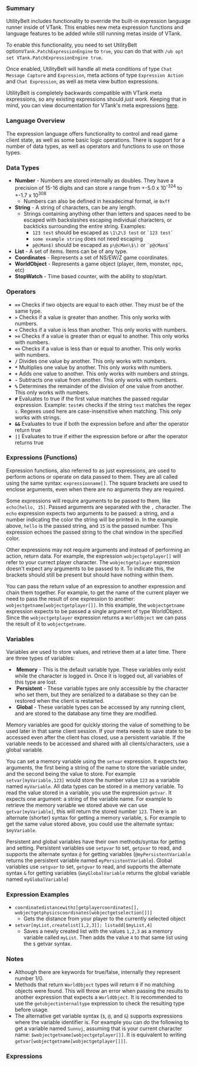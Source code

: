 ### Summary
UtilityBelt includes functionality to override the built-in expression language runner inside of VTank.  This enables new meta expression functions and language features to be added while still running metas inside of VTank.

To enable this functionality, you need to set UtilityBelt option`VTank.PatchExpressionEngine` to `true`, you can do that with `/ub opt set VTank.PatchExpressionEngine true`.

Once enabled, UtilityBelt will handle all meta conditions of type `Chat Message Capture` and `Expression`, meta actions of type `Expression Action` and `Chat Expression`, as well as meta view button expressions.

UtilityBelt is completely backwards compatible with VTank meta expressions, so any existing expressions should *just work*.  Keeping that in mind, you can view documentation for VTank's meta expressions [here](http://www.virindi.net/wiki/index.php/Meta_Expressions).

### Language Overview
The expression language offers functionality to control and read game client state, as well as some basic logic operations.  There is support for a number of data types, as well as operators and functions to use on those types.

### Data Types
* **Number** - Numbers are stored internally as doubles. They have a precision of 15-16 digits and can store a range from +-5.0 x 10<sup>-324</sup>  to +-1.7 x 10<sup>308</sup>
	* Numbers can also be defined in hexadecimal format, ie `0xff`
* **String** - A string of characters, can be any length.
	* Strings containing anything other than letters and spaces need to be escaped with backslashes escaping individual characters, or backticks surrounding the entire string. Examples:
		* `123 test` should be escaped as `\1\2\3 test` or `` `123 test` ``
		* `some example string` does not need escaping
		* `p@cMan$)`  should be escaped as `p\@cMan\$\)` or `` `p@cMan$` ``
* **List** - A set of items. Items can be of any type.
* **Coordinates** - Represents a set of NS/EW/Z game coordinates.
* **WorldObject** - Represents a game object (player, item, monster, npc, etc)
* **StopWatch** - Time based counter, with the ability to stop/start.

### Operators
* **`==`** Checks if two objects are equal to each other.  They must be of the same type.
* **`>`** Checks if a value is greater than another. This only works with numbers.
* **`<`** Checks if a value is less than another. This only works with numbers.
* **`>=`** Checks if a value is greater than or equal to another. This only works with numbers.
* **`<=`** Checks if a value is less than or equal to another. This only works with numbers.
* **`/`** Divides one value by another. This only works with numbers.
* **`*`** Multiplies one value by another. This only works with numbers.
* **`+`** Adds one value to another. This only works with numbers and strings.
* **`-`** Subtracts one value from another. This only works with numbers.
* **`%`** Determines the remainder of the division of one value from another. This only works with numbers.
* **`#`** Evaluates to true if the first value matches the passed regular expression. Example: `test#s` checks if the string `test` matches the regex `s`. Regexes used here are case-insensitive when matching. This only works with strings.
* **`&&`** Evaluates to true if both the expression before and after the operator return true
* **`||`** Evaluates to true if either the expression before or after the operator returns true

### Expressions (Functions)
Expression functions, also referred to as just expressions, are used to perform actions or operate on data passed to them.  They are all called using the same syntax: `expressionname[]`. The square brackets are used to enclose arguments, even when there are no arguments they are required. 

Some expressions will require arguments to be passed to them, like `echo[hello, 15]`.  Passed arguments are separated with the `,` character. The `echo` expression expects two arguments to be passed: a string, and a number indicating the color the string will be printed in. In the example above, `hello` is the passed string, and `15` is the passed number. This expression echoes the passed string to the chat window in the specified color.

Other expressions may not require arguments and instead of performing an action, return data. For example, the expression `wobjectgetplayer[]` will refer to your currect player character.  The `wobjectgetplayer` expression doesn't expect any arguments to be passed to it. To indicate this, the brackets should still be present but should have nothing within them.

You can pass the return value of an expression to another expression and chain them together. For example, to get the name of the current player we need to pass the result of one expression to another: `wobjectgetname[wobjectgetplayer[]]`.  In this example, the `wobjectgetname` expression expects to be passed a single argument of type WorldObject.  Since the `wobjectgetplayer` expression returns a `WorldObject` we can pass the result of it to `wobjectgetname`.

### Variables
Variables are used to store values, and retrieve them at a later time. There are three types of variables:

* &nbsp;**Memory** - This is the default variable type. These variables only exist while the character is logged in.  Once it is logged out, all variables of this type are lost.
* &nbsp;**Persistent** - These variable types are only accessible by the character who set them, but they are serialized to a database so they can be restored when the client is restarted.
* &nbsp;**Global** - These variable types can be accessed by any running client, and are stored to the database any time they are modified.

Memory variables are good for quickly storing the value of something to be used later in that same client session. If your meta needs to save state to be accessed even after the client has closed, use a persistent variable. If the variable needs to be accessed and shared with all clients/characters, use a global variable.

You can set a memory variable using the `setvar` expression.  It expects two arguments, the first being a string of the name to store the variable under, and the second being the value to store.  For example `setvar[myVariable,123]` would store the number value `123` as a variable named `myVariable`.  All data types can be stored in a memory variable.  To read the value stored in a variable, you use the expression `getvar`. It expects one argument: a string of the variable name. For example to retrieve the memory variable we stored above we can use `getvar[myVariable]`, this will return the stored number `123`.  There is an alternate (shorter) syntax for getting a memory variable, `$`.  For example to get the same value stored above, you could use the alternate syntax: `$myVariable`.

Persistent and global variables have their own methods/syntax for getting and setting. Persistent variables use `setpvar` to set, `getpvar` to read, and supports the alternate syntax `@` for getting variables (`@myPersistentVariable` returns the persistent variable named `myPersistentVariable`).  Global variables use `setgvar` to set, `getgvar` to read, and supports the alternate syntax `&` for getting variables (`&myGlobalVariable` returns the global variable named `myGlobalVariable`)

### Expression Examples
* `coordinatedistancewithz[getplayercoordinates[], wobjectgetphysicscoordinates[wobjectgetselection[]]]`
	* Gets the distance from your player to the currently selected object
* `setvar[myList,createlist[1,2,3]]; listadd[$myList,4]`
	* Saves a newly created list with the values `1,2,3` as a memory variable called `myList`. Then adds the value `4` to that same list using the `$` getvar syntax.


### Notes
* Although there are keywords for true/false, internally they represent number 1/0.
* Methods that return `WorldObject` types will return `0` if no matching objects were found.  This will throw an error when passing the results to another expression that expects a `WorldObject`. It is recommended to use the `getobjectinternaltype` expression to check the resulting type before usage.
* The alternative get variable syntax (`$`, `@`, and `&`) supports expressions where the variable identifier is. For example you can do the following to get a variable named `Sunnuj`, assuming that is your current character name: `$wobjectgetname[wobjectgetplayer[]]`.  It is equivalent to writing `getvar[wobjectgetname[wobjectgetplayer[]]]`.

### Expressions
